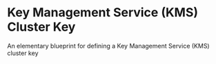 # Key Management Service (KMS) Cluster Key

An elementary blueprint for defining a Key Management Service (KMS) cluster key
